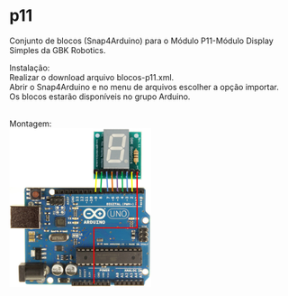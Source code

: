 # p11
Conjunto de blocos (Snap4Arduino) para o Módulo P11-Módulo Display Simples da GBK Robotics.

Instalação:<br />
Realizar o download arquivo blocos-p11.xml.<br />
Abrir o Snap4Arduino e no menu de arquivos escolher a opção importar.<br />
Os blocos estarão disponíveis no grupo Arduino.<br /><br />

Montagem:<br />
<img width="50%" src="https://github.com/clvoliveira/p11/blob/master/ligacao-p11-arduino.jpg">

